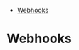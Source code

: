 <!-- START doctoc generated TOC please keep comment here to allow auto update -->
<!-- DON'T EDIT THIS SECTION, INSTEAD RE-RUN doctoc TO UPDATE -->

- [Webhooks](#webhooks)

<!-- END doctoc generated TOC please keep comment here to allow auto update -->

# Webhooks
